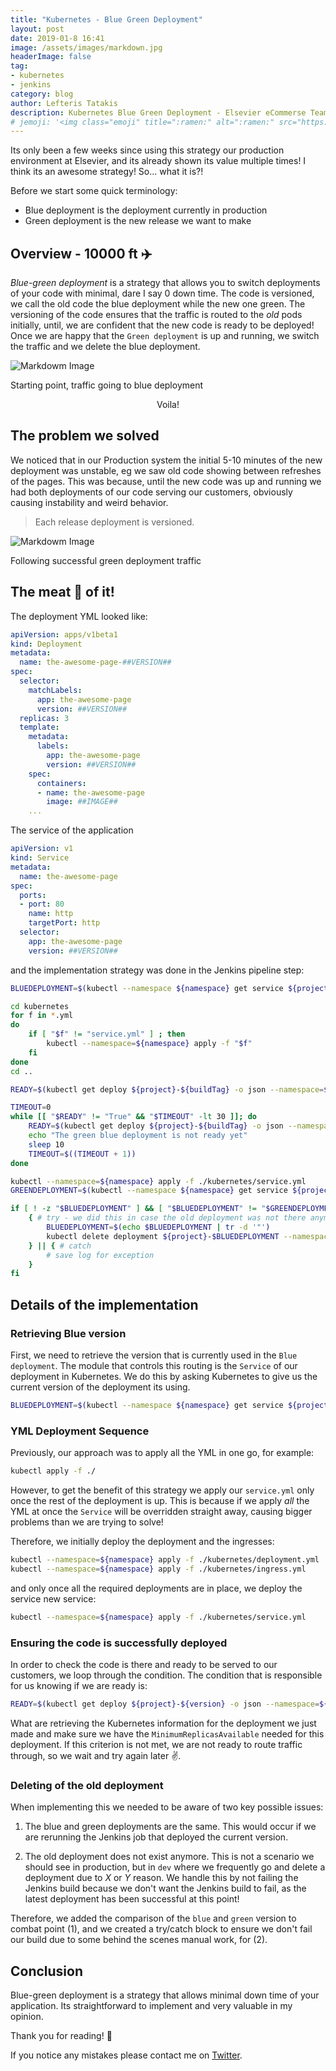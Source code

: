 ```yaml
---
title: "Kubernetes - Blue Green Deployment"
layout: post
date: 2019-01-8 16:41
image: /assets/images/markdown.jpg
headerImage: false
tag:
- kubernetes
- jenkins
category: blog
author: Lefteris Tatakis
description: Kubernetes Blue Green Deployment - Elsevier eCommerse Team
# jemoji: '<img class="emoji" title=":ramen:" alt=":ramen:" src="https://assets.github.com/images/icons/emoji/unicode/1f35c.png" height="20" width="20" align="absmiddle">'
---
```

Its only been a few weeks since using this strategy our production environment at Elsevier, and its already shown its value multiple times! I think its an awesome strategy!
So... what it is?!

Before we start some quick terminology:
 - Blue deployment is the deployment currently in production
 - Green deployment is the new release we want to make


## Overview - 10000 ft ✈️
*Blue-green deployment* is a strategy that allows you to switch deployments of your code with minimal, dare I say 0 down time.
The code is versioned, we call the old code the blue deployment while the new one green. The versioning of the code ensures that the traffic is routed to the *old* pods initially, until, we are confident that the new code is ready to be deployed! 
Once we are happy that the `Green deployment` is up and running, we switch the traffic and we delete the blue deployment.

![Markdowm Image][1]
<figcaption class="caption">Starting point, traffic going to blue deployment</figcaption>

<p align="center">Voila! </p>

## The problem we solved
We noticed that in our Production system the initial 5-10 minutes of the new deployment was unstable, eg we saw old code showing between refreshes of the pages.
This was because, until the new code was up and running we had both deployments of our code serving our customers, obviously causing instability and weird behavior.

> Each release deployment is versioned.


![Markdowm Image][2]
<figcaption class="caption">Following successful green deployment traffic</figcaption>


## The meat 🥩 of it!
The deployment YML looked like:
```yaml
apiVersion: apps/v1beta1
kind: Deployment
metadata:
  name: the-awesome-page-##VERSION##
spec:
  selector:
    matchLabels:
      app: the-awesome-page
      version: ##VERSION##
  replicas: 3
  template:
    metadata:
      labels:
        app: the-awesome-page
        version: ##VERSION##
    spec:
      containers:
      - name: the-awesome-page
        image: ##IMAGE##
    ...
```

The service of the application
```YAML
apiVersion: v1
kind: Service
metadata:
  name: the-awesome-page
spec:
  ports:
  - port: 80
    name: http
    targetPort: http
  selector:
    app: the-awesome-page
    version: ##VERSION##
```

and the implementation strategy was done in the Jenkins pipeline step:
```sh
BLUEDEPLOYMENT=$(kubectl --namespace ${namespace} get service ${project} -o json | jq '.spec.selector.version')

cd kubernetes
for f in *.yml
do
    if [ "$f" != "service.yml" ] ; then
        kubectl --namespace=${namespace} apply -f "$f"
    fi
done
cd ..

READY=$(kubectl get deploy ${project}-${buildTag} -o json --namespace=${namespace} | jq '.status.conditions[] | select(.reason == "MinimumReplicasAvailable") | .status' | tr -d '"')

TIMEOUT=0
while [[ "$READY" != "True" && "$TIMEOUT" -lt 30 ]]; do
    READY=$(kubectl get deploy ${project}-${buildTag} -o json --namespace=${namespace} | jq '.status.conditions[] | select(.reason == "MinimumReplicasAvailable") | .status' | tr -d '"')
    echo "The green blue deployment is not ready yet"
    sleep 10
    TIMEOUT=$((TIMEOUT + 1))
done

kubectl --namespace=${namespace} apply -f ./kubernetes/service.yml
GREENDEPLOYMENT=$(kubectl --namespace ${namespace} get service ${project} -o json | jq '.spec.selector.version')

if [ ! -z "$BLUEDEPLOYMENT" ] && [ "$BLUEDEPLOYMENT" != "$GREENDEPLOYMENT" ] ; then
    { # try - we did this in case the old deployment was not there anymore for some reason
        BLUEDEPLOYMENT=$(echo $BLUEDEPLOYMENT | tr -d '"')
        kubectl delete deployment ${project}-$BLUEDEPLOYMENT --namespace=${namespace}
    } || { # catch
        # save log for exception
    }
fi
```
## Details of the implementation 
### Retrieving Blue version
First, we need to retrieve the version that is currently used in the `Blue deployment`.
The module that controls this routing is the `Service` of our deployment in Kubernetes.
We do this by asking Kubernetes to give us the current version of the deployment its using.
```sh
BLUEDEPLOYMENT=$(kubectl --namespace ${namespace} get service ${project} -o json | jq '.spec.selector.version')
```

### YML Deployment Sequence
Previously, our approach was to apply all the YML in one go, for example: 
```sh
kubectl apply -f ./
```
However, to get the benefit of this strategy we apply our `service.yml` only once the rest of the deployment is up.
This is because if we apply _all_ the YML at once the `Service` will be overridden straight away, causing bigger problems than we are trying to solve!

Therefore, we initially  deploy the deployment and the ingresses:
```sh
kubectl --namespace=${namespace} apply -f ./kubernetes/deployment.yml
kubectl --namespace=${namespace} apply -f ./kubernetes/ingress.yml
```
and only once all the required deployments are in place, we deploy the service new service:
```sh
kubectl --namespace=${namespace} apply -f ./kubernetes/service.yml
```

### Ensuring the code is successfully  deployed
In order to check the code is there and ready to be served to our customers, we loop through the condition.
The condition that is responsible for us knowing if we are ready is:
```sh
READY=$(kubectl get deploy ${project}-${version} -o json --namespace=${namespace} | jq '.status.conditions[] | select(.reason == "MinimumReplicasAvailable") | .status' | tr -d '"')
```
What are retrieving the Kubernetes information for the deployment we just made and make sure we have the `MinimumReplicasAvailable` needed for this deployment.
If this criterion is not met, we are not ready to route traffic through, so we wait and try again later ✌️.


### Deleting of the old deployment
When implementing this we needed to be aware of two key possible issues:

1) The blue and green deployments are the same. This would occur if we are rerunning the Jenkins job that deployed the current version.  


2) The old deployment does not exist anymore. This is not a scenario we should see in production, but in `dev` where we frequently go and delete a deployment due to _X_ or _Y_ reason. We handle this by not failing the Jenkins build because we don't want the Jenkins build to fail, as the latest deployment has been successful at this point!

Therefore, we added the comparison of the `blue` and `green` version to combat point (1), and we created a try/catch block to ensure we don't fail our build due to some behind the scenes manual work, for (2).

## Conclusion
Blue-green deployment is a strategy that allows minimal down time of your application. Its straightforward to implement and very valuable in my opinion.

Thank you for reading! 👋

If you notice any mistakes please contact me on <a href="https://twitter.com/LTatakis"> Twitter</a>.

[1]: /assets/kubernetes/point2blue.png
[2]: /assets/kubernetes/point2green.png
